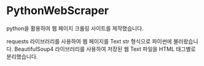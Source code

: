 # PythonWebScraper

python을 활용하여 웹 페이지 크롤링 사이트를 제작했습니다.

requests 라이브러리를 사용하여 웹 페이지를 Text str 형식으로 파이썬에 불러왔습니다.
BeautifulSoup4 라이브러리를 사용하여 저장된 웹 Text 파일을 HTML 태그별로 분리했습니다.
